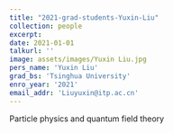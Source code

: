 ```yaml
---
title: "2021-grad-students-Yuxin-Liu"
collection: people
excerpt: 
date: 2021-01-01
talkurl: ''
image: assets/images/Yuxin Liu.jpg
pers_name: 'Yuxin Liu'
grad_bs: 'Tsinghua University'
enro_year: '2021' 
email_addr: 'Liuyuxin@itp.ac.cn'
---
```



Particle physics and quantum field theory




